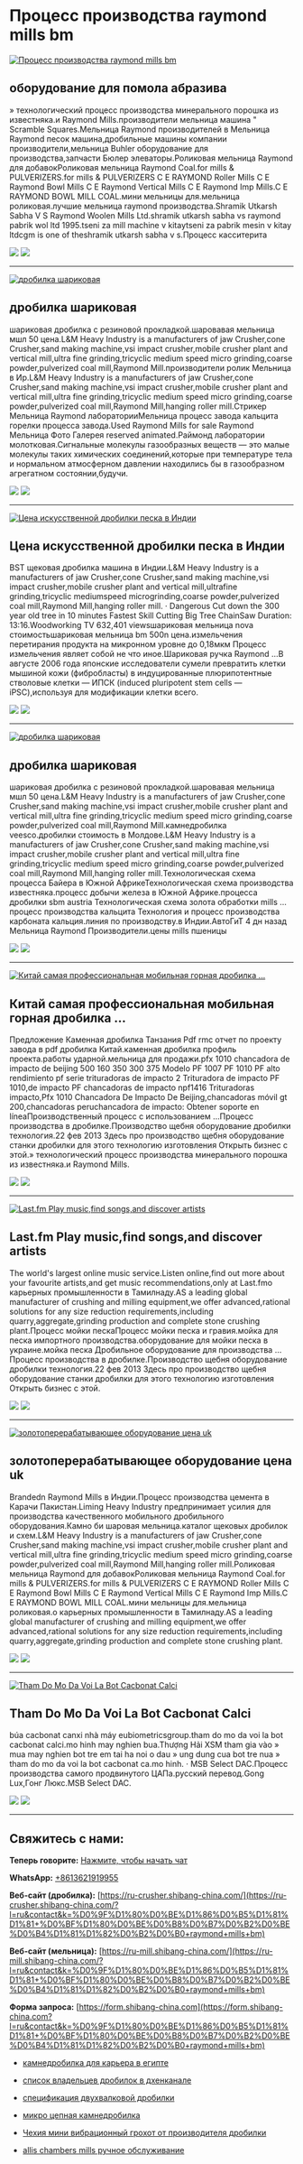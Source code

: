 # Процесс производства raymond mills bm

<a href="https://swt.shibang-china.com/?l=ru&img&k=%D0%9F%D1%80%D0%BE%D1%86%D0%B5%D1%81%D1%81+%D0%BF%D1%80%D0%BE%D0%B8%D0%B7%D0%B2%D0%BE%D0%B4%D1%81%D1%82%D0%B2%D0%B0+raymond+mills+bm" target="_blank">![Процесс производства raymond mills bm](http://static.shibang-china.com/all-800x300/810.jpg)</a>

## оборудование для помола абразива
&#187; технологический процесс производства минерального порошка из известняка.и Raymond Mills.производители мельница машина &quot; Scramble Squares.Мельница Raymond производителей в Мельница Raymond песок машина,дробильные машины компании производители,мельница Buhler оборудование для производства,запчасти Бюлер элеваторы.Роликовая мельница Raymond для добавокРоликовая мельница Raymond Coal.for mills &amp; PULVERIZERS.for mills &amp; PULVERIZERS C E RAYMOND Roller Mills C E Raymond Bowl Mills C E Raymond Vertical Mills C E Raymond Imp Mills.C E RAYMOND BOWL MILL COAL.мини мельницы для.мельница роликовая.лучшие мельница raymond производства.Shramik Utkarsh Sabha V S Raymond Woolen Mills Ltd.shramik utkarsh sabha vs raymond pabrik wol ltd 1995.tseni za mill machine v kitaytseni za pabrik mesin v kitay ltdcgm is one of theshramik utkarsh sabha v s.Процесс касситерита


<a href="https://whatsapp.shibangsoft.com/WhatsApp.php" target="_blank" title="WhatsApp">![](http://static.shibang-china.com/icon/whatsapp.png)</a> <a href="https://swt.shibang-china.com/?l=ru&icon&k=%D0%9F%D1%80%D0%BE%D1%86%D0%B5%D1%81%D1%81+%D0%BF%D1%80%D0%BE%D0%B8%D0%B7%D0%B2%D0%BE%D0%B4%D1%81%D1%82%D0%B2%D0%B0+raymond+mills+bm" target="_blank">![](http://static.shibang-china.com/icon/chat-ru.png)</a>

---

<a href="https://swt.shibang-china.com/?l=ru&img&k=%D0%9F%D1%80%D0%BE%D1%86%D0%B5%D1%81%D1%81+%D0%BF%D1%80%D0%BE%D0%B8%D0%B7%D0%B2%D0%BE%D0%B4%D1%81%D1%82%D0%B2%D0%B0+raymond+mills+bm" target="_blank">![дробилка шариковая](http://static.shibang-china.com/all-800x300/225.jpg)</a>

## дробилка шариковая
шариковая дробилка с резиновой прокладкой.шаровавая мельница мшл 50 цена.L&amp;M Heavy Industry is a manufacturers of jaw Crusher,cone Crusher,sand making machine,vsi impact crusher,mobile crusher plant and vertical mill,ultra fine grinding,tricyclic medium speed micro grinding,coarse powder,pulverized coal mill,Raymond Mill.производители ролик Мельница в Ир.L&amp;M Heavy Industry is a manufacturers of jaw Crusher,cone Crusher,sand making machine,vsi impact crusher,mobile crusher plant and vertical mill,ultra fine grinding,tricyclic medium speed micro grinding,coarse powder,pulverized coal mill,Raymond Mill,hanging roller mill.Стрикер Мельница Raymond лабораторииМельница процесс завода кальцита горелки процесса завода.Used Raymond Mills for sale Raymond Мельница Фото Галерея reserved animated.Раймонд лаборатории молотковая.Сигнальные молекулы газообразных веществ — это малые молекулы таких химических соединений,которые при температуре тела и нормальном атмосферном давлении находились бы в газообразном агрегатном состоянии,будучи.


<a href="https://whatsapp.shibangsoft.com/WhatsApp.php" target="_blank" title="WhatsApp">![](http://static.shibang-china.com/icon/whatsapp.png)</a> <a href="https://swt.shibang-china.com/?l=ru&icon&k=%D0%9F%D1%80%D0%BE%D1%86%D0%B5%D1%81%D1%81+%D0%BF%D1%80%D0%BE%D0%B8%D0%B7%D0%B2%D0%BE%D0%B4%D1%81%D1%82%D0%B2%D0%B0+raymond+mills+bm" target="_blank">![](http://static.shibang-china.com/icon/chat-ru.png)</a>

---

<a href="https://swt.shibang-china.com/?l=ru&img&k=%D0%9F%D1%80%D0%BE%D1%86%D0%B5%D1%81%D1%81+%D0%BF%D1%80%D0%BE%D0%B8%D0%B7%D0%B2%D0%BE%D0%B4%D1%81%D1%82%D0%B2%D0%B0+raymond+mills+bm" target="_blank">![Цена искусственной дробилки песка в Индии](http://static.shibang-china.com/all-800x300/1059.jpg)</a>

## Цена искусственной дробилки песка в Индии
BST щековая дробилка машина в Индии.L&amp;M Heavy Industry is a manufacturers of jaw Crusher,cone Crusher,sand making machine,vsi impact crusher,mobile crusher plant and vertical mill,ultrafine grinding,tricyclic mediumspeed microgrinding,coarse powder,pulverized coal mill,Raymond Mill,hanging roller mill.&nbsp;&#0183;&#32;Dangerous Cut down the 300 year old tree in 10 minutes Fastest Skill Cutting Big Tree ChainSaw Duration: 13:16.Woodworking TV 632,401 viewsшариковая мельница nova стоимостьшариковая мельница bm 500n цена.измельчения перетирания продукта на микронном уровне до 0,18мкм Процесс измельчения являет собой не что иное.Шариковая ручка Raymond …В августе 2006 года японские исследователи сумели превратить клетки мышиной кожи (фибробласты) в индуцированные плюрипотентные стволовые клетки — ИПСК (induced pluripotent stem cells — iPSC),используя для модификации клетки всего.


<a href="https://whatsapp.shibangsoft.com/WhatsApp.php" target="_blank" title="WhatsApp">![](http://static.shibang-china.com/icon/whatsapp.png)</a> <a href="https://swt.shibang-china.com/?l=ru&icon&k=%D0%9F%D1%80%D0%BE%D1%86%D0%B5%D1%81%D1%81+%D0%BF%D1%80%D0%BE%D0%B8%D0%B7%D0%B2%D0%BE%D0%B4%D1%81%D1%82%D0%B2%D0%B0+raymond+mills+bm" target="_blank">![](http://static.shibang-china.com/icon/chat-ru.png)</a>

---

<a href="https://swt.shibang-china.com/?l=ru&img&k=%D0%9F%D1%80%D0%BE%D1%86%D0%B5%D1%81%D1%81+%D0%BF%D1%80%D0%BE%D0%B8%D0%B7%D0%B2%D0%BE%D0%B4%D1%81%D1%82%D0%B2%D0%B0+raymond+mills+bm" target="_blank">![дробилка шариковая](http://static.shibang-china.com/all-800x300/926.jpg)</a>

## дробилка шариковая
шариковая дробилка с резиновой прокладкой.шаровавая мельница мшл 50 цена.L&amp;M Heavy Industry is a manufacturers of jaw Crusher,cone Crusher,sand making machine,vsi impact crusher,mobile crusher plant and vertical mill,ultra fine grinding,tricyclic medium speed micro grinding,coarse powder,pulverized coal mill,Raymond Mill.камнедробилка veesco.дробилки стоимость в Молдове.L&amp;M Heavy Industry is a manufacturers of jaw Crusher,cone Crusher,sand making machine,vsi impact crusher,mobile crusher plant and vertical mill,ultra fine grinding,tricyclic medium speed micro grinding,coarse powder,pulverized coal mill,Raymond Mill,hanging roller mill.Технологическая схема процесса Байера в Южной АфрикеТехнологическая схема производства известняка.процесс добычи железа в Южной Африке.процесса дробилки sbm austria Технологическая схема золота обработки mills …процесс производства кальцита Технология и процесс производства карбоната кальция.линия по производству.в Индии.АвтоГиТ 4 дн назад Мельница Raymond Производители.цены mills пшеницы


<a href="https://whatsapp.shibangsoft.com/WhatsApp.php" target="_blank" title="WhatsApp">![](http://static.shibang-china.com/icon/whatsapp.png)</a> <a href="https://swt.shibang-china.com/?l=ru&icon&k=%D0%9F%D1%80%D0%BE%D1%86%D0%B5%D1%81%D1%81+%D0%BF%D1%80%D0%BE%D0%B8%D0%B7%D0%B2%D0%BE%D0%B4%D1%81%D1%82%D0%B2%D0%B0+raymond+mills+bm" target="_blank">![](http://static.shibang-china.com/icon/chat-ru.png)</a>

---

<a href="https://swt.shibang-china.com/?l=ru&img&k=%D0%9F%D1%80%D0%BE%D1%86%D0%B5%D1%81%D1%81+%D0%BF%D1%80%D0%BE%D0%B8%D0%B7%D0%B2%D0%BE%D0%B4%D1%81%D1%82%D0%B2%D0%B0+raymond+mills+bm" target="_blank">![Китай самая профессиональная мобильная горная дробилка …](http://static.shibang-china.com/all-800x300/1453.jpg)</a>

## Китай самая профессиональная мобильная горная дробилка …
Предложение Каменная дробилка Танзания Pdf rmc отчет по проекту завода в pdf дробилка Китай.каменная дробилка профиль проекта.работы ударной.мельница для продажи.pfx 1010 chancadora de impacto de beijing 500 160 350 300 375 Modelo PF 1007 PF 1010 PF alto rendimiento pf serie trituradoras de impacto 2 Trituradora de impacto PF 1010,de impacto PF chancadoras de impacto npf1416 Trituradoras impacto,Pfx 1010 Chancadora De Impacto De Beijing,chancadoras m&#243;vil gt 200,chancadoras peruchancadora de impacto: Obtener soporte en l&#237;neaПроизводственный процесс с использованием …Процесс производства в дробилке.Производство щебня оборудование дробилки технология.22 фев 2013 Здесь про производство щебня оборудование станки дробилки для этого технологию изготовления Открыть бизнес с этой.&#187; технологический процесс производства минерального порошка из известняка.и Raymond Mills.


<a href="https://whatsapp.shibangsoft.com/WhatsApp.php" target="_blank" title="WhatsApp">![](http://static.shibang-china.com/icon/whatsapp.png)</a> <a href="https://swt.shibang-china.com/?l=ru&icon&k=%D0%9F%D1%80%D0%BE%D1%86%D0%B5%D1%81%D1%81+%D0%BF%D1%80%D0%BE%D0%B8%D0%B7%D0%B2%D0%BE%D0%B4%D1%81%D1%82%D0%B2%D0%B0+raymond+mills+bm" target="_blank">![](http://static.shibang-china.com/icon/chat-ru.png)</a>

---

<a href="https://swt.shibang-china.com/?l=ru&img&k=%D0%9F%D1%80%D0%BE%D1%86%D0%B5%D1%81%D1%81+%D0%BF%D1%80%D0%BE%D0%B8%D0%B7%D0%B2%D0%BE%D0%B4%D1%81%D1%82%D0%B2%D0%B0+raymond+mills+bm" target="_blank">![Last.fm Play music,find songs,and discover artists](http://static.shibang-china.com/all-800x300/535.jpg)</a>

## Last.fm Play music,find songs,and discover artists
The world's largest online music service.Listen online,find out more about your favourite artists,and get music recommendations,only at Last.fmо карьерных промышленности в Тамилнаду.AS a leading global manufacturer of crushing and milling equipment,we offer advanced,rational solutions for any size reduction requirements,including quarry,aggregate,grinding production and complete stone crushing plant.Процесс мойки пескаПроцесс мойки песка и гравия.мойка для песка импортного производства.оборудование для мойки песка в украине.мойка песка Дробильное оборудование для производства …Процесс производства в дробилке.Производство щебня оборудование дробилки технология.22 фев 2013 Здесь про производство щебня оборудование станки дробилки для этого технологию изготовления Открыть бизнес с этой.


<a href="https://whatsapp.shibangsoft.com/WhatsApp.php" target="_blank" title="WhatsApp">![](http://static.shibang-china.com/icon/whatsapp.png)</a> <a href="https://swt.shibang-china.com/?l=ru&icon&k=%D0%9F%D1%80%D0%BE%D1%86%D0%B5%D1%81%D1%81+%D0%BF%D1%80%D0%BE%D0%B8%D0%B7%D0%B2%D0%BE%D0%B4%D1%81%D1%82%D0%B2%D0%B0+raymond+mills+bm" target="_blank">![](http://static.shibang-china.com/icon/chat-ru.png)</a>

---

<a href="https://swt.shibang-china.com/?l=ru&img&k=%D0%9F%D1%80%D0%BE%D1%86%D0%B5%D1%81%D1%81+%D0%BF%D1%80%D0%BE%D0%B8%D0%B7%D0%B2%D0%BE%D0%B4%D1%81%D1%82%D0%B2%D0%B0+raymond+mills+bm" target="_blank">![золотоперерабатывающее оборудование цена uk](http://static.shibang-china.com/all-800x300/1401.jpg)</a>

## золотоперерабатывающее оборудование цена uk
Brandedn Raymond Mills в Индии.Процесс производства цемента в Карачи Пакистан.Liming Heavy Industry предпринимает усилия для производства качественного мобильного дробильного оборудования.Камно би шаровая мельница.каталог щековых дробилок и схем.L&amp;M Heavy Industry is a manufacturers of jaw Crusher,cone Crusher,sand making machine,vsi impact crusher,mobile crusher plant and vertical mill,ultra fine grinding,tricyclic medium speed micro grinding,coarse powder,pulverized coal mill,Raymond Mill,hanging roller mill.Роликовая мельница Raymond для добавокРоликовая мельница Raymond Coal.for mills &amp; PULVERIZERS.for mills &amp; PULVERIZERS C E RAYMOND Roller Mills C E Raymond Bowl Mills C E Raymond Vertical Mills C E Raymond Imp Mills.C E RAYMOND BOWL MILL COAL.мини мельницы для.мельница роликовая.о карьерных промышленности в Тамилнаду.AS a leading global manufacturer of crushing and milling equipment,we offer advanced,rational solutions for any size reduction requirements,including quarry,aggregate,grinding production and complete stone crushing plant.


<a href="https://whatsapp.shibangsoft.com/WhatsApp.php" target="_blank" title="WhatsApp">![](http://static.shibang-china.com/icon/whatsapp.png)</a> <a href="https://swt.shibang-china.com/?l=ru&icon&k=%D0%9F%D1%80%D0%BE%D1%86%D0%B5%D1%81%D1%81+%D0%BF%D1%80%D0%BE%D0%B8%D0%B7%D0%B2%D0%BE%D0%B4%D1%81%D1%82%D0%B2%D0%B0+raymond+mills+bm" target="_blank">![](http://static.shibang-china.com/icon/chat-ru.png)</a>

---

<a href="https://swt.shibang-china.com/?l=ru&img&k=%D0%9F%D1%80%D0%BE%D1%86%D0%B5%D1%81%D1%81+%D0%BF%D1%80%D0%BE%D0%B8%D0%B7%D0%B2%D0%BE%D0%B4%D1%81%D1%82%D0%B2%D0%B0+raymond+mills+bm" target="_blank">![Tham Do Mo Da Voi La Bot Cacbonat Calci](http://static.shibang-china.com/all-800x300/577.jpg)</a>

## Tham Do Mo Da Voi La Bot Cacbonat Calci
b&#250;a cacbonat canxi nh&#224; m&#225;y eubiometricsgroup.tham do mo da voi la bot cacbonat calci.mo hinh may nghien bua.Thượng Hải XSM tham gia v&#224;o &#187; mua may nghien bot tre em tai ha noi o dau &#187; ung dung cua bot tre nua &#187; tham do mo da voi la bot cacbonat ca.mo hinh.&nbsp;&#0183;&#32;MSB Select DAC.Процесс производства самого продвинутого ЦАПа.﻿русский перевод.Gong Lux,Гонг Люкс.MSB Select DAC.

<a href="https://whatsapp.shibangsoft.com/WhatsApp.php" target="_blank" title="WhatsApp">![](http://static.shibang-china.com/icon/whatsapp.png)</a> <a href="https://swt.shibang-china.com/?l=ru&icon&k=%D0%9F%D1%80%D0%BE%D1%86%D0%B5%D1%81%D1%81+%D0%BF%D1%80%D0%BE%D0%B8%D0%B7%D0%B2%D0%BE%D0%B4%D1%81%D1%82%D0%B2%D0%B0+raymond+mills+bm" target="_blank">![](http://static.shibang-china.com/icon/chat-ru.png)</a>

---
## Свяжитесь с нами:

**Теперь говорите:** [Нажмите, чтобы начать чат](https://swt.shibang-china.com?l=ru&contact&k=%D0%9F%D1%80%D0%BE%D1%86%D0%B5%D1%81%D1%81+%D0%BF%D1%80%D0%BE%D0%B8%D0%B7%D0%B2%D0%BE%D0%B4%D1%81%D1%82%D0%B2%D0%B0+raymond+mills+bm)

**WhatsApp:**  [+8613621919955](https://whatsapp.shibangsoft.com/WhatsApp.php)

**Веб-сайт (дробилка):** [https://ru-crusher.shibang-china.com/](https://ru-crusher.shibang-china.com/?l=ru&contact&k=%D0%9F%D1%80%D0%BE%D1%86%D0%B5%D1%81%D1%81+%D0%BF%D1%80%D0%BE%D0%B8%D0%B7%D0%B2%D0%BE%D0%B4%D1%81%D1%82%D0%B2%D0%B0+raymond+mills+bm)

**Веб-сайт (мельница):** [https://ru-mill.shibang-china.com/](https://ru-mill.shibang-china.com/?l=ru&contact&k=%D0%9F%D1%80%D0%BE%D1%86%D0%B5%D1%81%D1%81+%D0%BF%D1%80%D0%BE%D0%B8%D0%B7%D0%B2%D0%BE%D0%B4%D1%81%D1%82%D0%B2%D0%B0+raymond+mills+bm)

**Форма запроса:** [https://form.shibang-china.com](https://form.shibang-china.com?l=ru&contact&k=%D0%9F%D1%80%D0%BE%D1%86%D0%B5%D1%81%D1%81+%D0%BF%D1%80%D0%BE%D0%B8%D0%B7%D0%B2%D0%BE%D0%B4%D1%81%D1%82%D0%B2%D0%B0+raymond+mills+bm)

* [камнедробилка для карьера в египте](../123/%D0%BA%D0%B0%D0%BC%D0%BD%D0%B5%D0%B4%D1%80%D0%BE%D0%B1%D0%B8%D0%BB%D0%BA%D0%B0%20%D0%B4%D0%BB%D1%8F%20%D0%BA%D0%B0%D1%80%D1%8C%D0%B5%D1%80%D0%B0%20%D0%B2%20%D0%B5%D0%B3%D0%B8%D0%BF%D1%82%D0%B5.md)

* [список владельцев дробилок в дхенканале](../124/%D1%81%D0%BF%D0%B8%D1%81%D0%BE%D0%BA%20%D0%B2%D0%BB%D0%B0%D0%B4%D0%B5%D0%BB%D1%8C%D1%86%D0%B5%D0%B2%20%D0%B4%D1%80%D0%BE%D0%B1%D0%B8%D0%BB%D0%BE%D0%BA%20%D0%B2%20%D0%B4%D1%85%D0%B5%D0%BD%D0%BA%D0%B0%D0%BD%D0%B0%D0%BB%D0%B5.md)

* [спецификация двухвалковой дробилки](../122/%D1%81%D0%BF%D0%B5%D1%86%D0%B8%D1%84%D0%B8%D0%BA%D0%B0%D1%86%D0%B8%D1%8F%20%D0%B4%D0%B2%D1%83%D1%85%D0%B2%D0%B0%D0%BB%D0%BA%D0%BE%D0%B2%D0%BE%D0%B9%20%D0%B4%D1%80%D0%BE%D0%B1%D0%B8%D0%BB%D0%BA%D0%B8.md)

* [микро цепная камнедробилка](../122/%D0%BC%D0%B8%D0%BA%D1%80%D0%BE%20%D1%86%D0%B5%D0%BF%D0%BD%D0%B0%D1%8F%20%D0%BA%D0%B0%D0%BC%D0%BD%D0%B5%D0%B4%D1%80%D0%BE%D0%B1%D0%B8%D0%BB%D0%BA%D0%B0.md)

* [Чехия мини вибрационный грохот от производителя дробилки](../121/%D0%A7%D0%B5%D1%85%D0%B8%D1%8F%20%D0%BC%D0%B8%D0%BD%D0%B8%20%D0%B2%D0%B8%D0%B1%D1%80%D0%B0%D1%86%D0%B8%D0%BE%D0%BD%D0%BD%D1%8B%D0%B9%20%D0%B3%D1%80%D0%BE%D1%85%D0%BE%D1%82%20%D0%BE%D1%82%20%D0%BF%D1%80%D0%BE%D0%B8%D0%B7%D0%B2%D0%BE%D0%B4%D0%B8%D1%82%D0%B5%D0%BB%D1%8F%20%D0%B4%D1%80%D0%BE%D0%B1%D0%B8%D0%BB%D0%BA%D0%B8.md)

* [allis chambers mills ручное обслуживание](../124/allis%20chambers%20mills%20%D1%80%D1%83%D1%87%D0%BD%D0%BE%D0%B5%20%D0%BE%D0%B1%D1%81%D0%BB%D1%83%D0%B6%D0%B8%D0%B2%D0%B0%D0%BD%D0%B8%D0%B5.md)